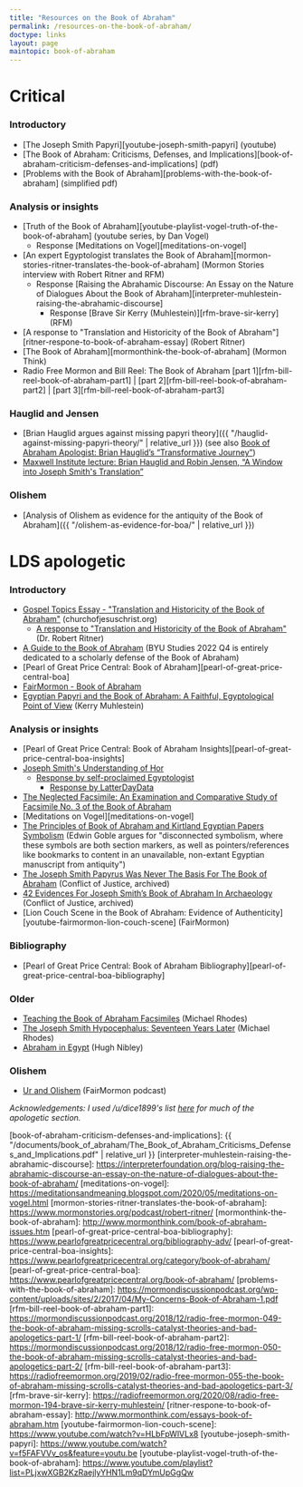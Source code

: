 ```yaml
---
title: "Resources on the Book of Abraham"
permalink: /resources-on-the-book-of-abraham/
doctype: links
layout: page
maintopic: book-of-abraham
---
```


# Critical

### Introductory

* [The Joseph Smith Papyri][youtube-joseph-smith-papyri] (youtube)
* [The Book of Abraham: Criticisms, Defenses, and Implications][book-of-abraham-criticism-defenses-and-implications] (pdf)
* [Problems with the Book of Abraham][problems-with-the-book-of-abraham]
    (simplified pdf)

### Analysis or insights

* [Truth of the Book of Abraham][youtube-playlist-vogel-truth-of-the-book-of-abraham] (youtube series, by Dan Vogel)
    * Response [Meditations on Vogel][meditations-on-vogel]
* [An expert Egyptologist translates the Book of
    Abraham][mormon-stories-ritner-translates-the-book-of-abraham] (Mormon
    Stories interview with Robert Ritner and RFM)
    * Response [Raising the Abrahamic Discourse: An Essay on the Nature of Dialogues About the Book of Abraham][interpreter-muhlestein-raising-the-abrahamic-discourse]
        * Response [Brave Sir Kerry (Muhlestein)][rfm-brave-sir-kerry] (RFM)
* [A response to "Translation and Historicity of the Book of Abraham"][ritner-respone-to-book-of-abraham-essay] (Robert Ritner)
* [The Book of Abraham][mormonthink-the-book-of-abraham] (Mormon Think)
* Radio Free Mormon and Bill Reel: The Book of Abraham [part 1][rfm-bill-reel-book-of-abraham-part1] \| [part 2][rfm-bill-reel-book-of-abraham-part2] \| [part 3][rfm-bill-reel-book-of-abraham-part3]

### Hauglid and Jensen

* [Brian Hauglid argues against missing papyri theory]({{ "/hauglid-against-missing-papyri-theory/" | relative_url }}) (see also [Book of Abraham Apologist: Brian Hauglid’s “Transformative Journey”](https://proveallthingsholdfasttogood.wordpress.com/book-of-abraham-apologist-brian-hauglids-transformative-journey/))
* [Maxwell Institute lecture: Brian Hauglid and Robin Jensen, “A Window into Joseph Smith's Translation”](https://www.youtube.com/watch?v=tznpRR0Fos8)

### Olishem

* [Analysis of Olishem as evidence for the antiquity of the Book of Abraham]({{ "/olishem-as-evidence-for-boa/" | relative_url }})

# LDS apologetic

### Introductory

* [Gospel Topics Essay - "Translation and Historicity of the Book of Abraham"](https://www.churchofjesuschrist.org/topics/translation-and-historicity-of-the-book-of-abraham?lang=eng) (churchofjesuschrist.org)
    * [A response to "Translation and Historicity of the Book of Abraham"](http://www.mormonthink.com/essays-book-of-abraham.htm) (Dr. Robert Ritner)
* [A Guide to the Book of Abraham](https://byustudies.byu.edu/journal/61-4/) (BYU Studies 2022 Q4 is entirely dedicated to a scholarly defense of the Book of Abraham)
* [Pearl of Great Price Central: Book of Abraham][pearl-of-great-price-central-boa]
* [FairMormon - Book of Abraham](https://www.fairmormon.org/answers/Book_of_Abraham)
* [Egyptian Papyri and the Book of Abraham: A Faithful, Egyptological Point of View](https://rsc.byu.edu/archived/no-weapon-shall-prosper/egyptian-papyri-and-book-abraham-faithful-egyptological-point-view) (Kerry Muhlestein)

### Analysis or insights


* [Pearl of Great Price Central: Book of Abraham
    Insights][pearl-of-great-price-central-boa-insights]
* [Joseph Smith's Understanding of Hor](https://www.youtube.com/watch?v=Ftpk15fPMIM)
    * [Response by self-proclaimed Egyptologist](https://www.reddit.com/r/mormon/comments/ho5lxa/book_of_abraham/fxi85ca/)
        * [Response by LatterDayData](https://www.reddit.com/r/mormon/comments/ho5lxa/book_of_abraham/)
* [The Neglected Facsimile: An Examination and Comparative Study of Facsimile No. 3 of the Book of Abraham](https://scholarsarchive.byu.edu/etd/7598/?fbclid=IwAR1nzeKuvbF2FEc8UM3QQzNGWLH5e-BLg6DbpHMlon-B9hDI4Ctv-F3lakU)
* [Meditations on Vogel][meditations-on-vogel]
* [The Principles of Book of Abraham and Kirtland Egyptian Papers Symbolism](https://www.reddit.com/r/mormonscholar/comments/b3xrwi/the_principles_of_book_of_abraham_and_kirtland/) (Edwin Goble argues for "disconnected symbolism, where these symbols are both section markers, as well as pointers/references like bookmarks to content in an unavailable, non-extant Egyptian manuscript from antiquity")
* [The Joseph Smith Papyrus Was Never The Basis For The Book of Abraham](http://web.archive.org/web/20190905162519/http://www.conflictofjustice.com/joseph-smith-papyrus-basis-book-of-abraham/) (Conflict of Justice, archived)
* [42 Evidences For Joseph Smith’s Book of Abraham In Archaeology](http://web.archive.org/web/20190910004946/http://www.conflictofjustice.com/evidences-joseph-smiths-book-of-abraham-egyptology-archaeology/) (Conflict of Justice, archived)
* [Lion Couch Scene in the Book of Abraham: Evidence of Authenticity][youtube-fairmormon-lion-couch-scene] (FairMormon)

### Bibliography

* [Pearl of Great Price Central: Book of Abraham Bibliography][pearl-of-great-price-central-boa-bibliography]

### Older

* [Teaching the Book of Abraham Facsimiles](https://rsc.byu.edu/archived/volume-4-number-2-2003/teaching-book-abraham-facsimiles) (Michael Rhodes)
* [The Joseph Smith Hypocephalus: Seventeen Years Later](http://abish.byui.edu/reserve/LenhartM/110/TheJosephSmithHypocephalus.htm) (Michael Rhodes)
* [Abraham in Egypt](https://publications.mi.byu.edu/book/abraham-in-egypt/) (Hugh Nibley)

### Olishem

* [Ur and Olishem](https://www.fairmormon.org/blog/2016/02/10/faith-and-reason-65-ur-and-olishem) (FairMormon podcast)

*Acknowledgements: I used /u/dice1899's list [here](https://www.reddit.com/r/latterdaysaints/comments/akdoo7/book_of_abraham_issues_for_a_returning_wife/ef46l5z/) for much of the apologetic section.*

[book-of-abraham-criticism-defenses-and-implications]: {{ "/documents/book_of_abraham/The_Book_of_Abraham_Criticisms_Defenses_and_Implications.pdf" | relative_url }}
[interpreter-muhlestein-raising-the-abrahamic-discourse]: https://interpreterfoundation.org/blog-raising-the-abrahamic-discourse-an-essay-on-the-nature-of-dialogues-about-the-book-of-abraham/
[meditations-on-vogel]: https://meditationsandmeaning.blogspot.com/2020/05/meditations-on-vogel.html
[mormon-stories-ritner-translates-the-book-of-abraham]: https://www.mormonstories.org/podcast/robert-ritner/
[mormonthink-the-book-of-abraham]: http://www.mormonthink.com/book-of-abraham-issues.htm
[pearl-of-great-price-central-boa-bibliography]: https://www.pearlofgreatpricecentral.org/bibliography-adv/
[pearl-of-great-price-central-boa-insights]: https://www.pearlofgreatpricecentral.org/category/book-of-abraham/
[pearl-of-great-price-central-boa]: https://www.pearlofgreatpricecentral.org/book-of-abraham/
[problems-with-the-book-of-abraham]: https://mormondiscussionpodcast.org/wp-content/uploads/sites/2/2017/04/My-Concerns-Book-of-Abraham-1.pdf
[rfm-bill-reel-book-of-abraham-part1]: https://mormondiscussionpodcast.org/2018/12/radio-free-mormon-049-the-book-of-abraham-missing-scrolls-catalyst-theories-and-bad-apologetics-part-1/
[rfm-bill-reel-book-of-abraham-part2]: https://mormondiscussionpodcast.org/2018/12/radio-free-mormon-050-the-book-of-abraham-missing-scrolls-catalyst-theories-and-bad-apologetics-part-2/
[rfm-bill-reel-book-of-abraham-part3]: https://radiofreemormon.org/2019/02/radio-free-mormon-055-the-book-of-abraham-missing-scrolls-catalyst-theories-and-bad-apologetics-part-3/
[rfm-brave-sir-kerry]: https://radiofreemormon.org/2020/08/radio-free-mormon-194-brave-sir-kerry-muhlestein/
[ritner-respone-to-book-of-abraham-essay]: http://www.mormonthink.com/essays-book-of-abraham.htm
[youtube-fairmormon-lion-couch-scene]: https://www.youtube.com/watch?v=HLbFpWlVLx8
[youtube-joseph-smith-papyri]: https://www.youtube.com/watch?v=f5FAFVVv_os&feature=youtu.be
[youtube-playlist-vogel-truth-of-the-book-of-abraham]: https://www.youtube.com/playlist?list=PLjxwXGB2KzRaejlyYHN1Lm9qDYmUpGgQw
